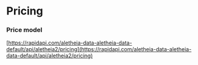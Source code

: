 # Pricing

### Price model

[https://rapidapi.com/aletheia-data-aletheia-data-default/api/aletheia2/pricing](https://rapidapi.com/aletheia-data-aletheia-data-default/api/aletheia2/pricing)
